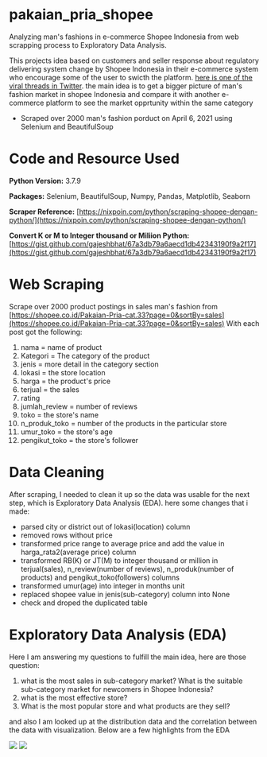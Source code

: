 # pakaian_pria_shopee
Analyzing man's fashions in e-commerce Shopee Indonesia from web scrapping process to Exploratory Data Analysis. 

This projects idea based on customers and seller response about  regulatory delivering system change by Shopee Indonesia in their e-commerce system who encourage some of the user to swicth the platform. [here is one of the viral threads in Twitter](https://twitter.com/ariefghozaly/status/1378040256348319744). the main idea is to get a bigger picture of man's fashion market in shopee Indonesia and compare it with another e-commerce platform to see the market opprtunity within the same category 

- Scraped over 2000 man's fashion porduct on April 6, 2021 using Selenium and BeautifulSoup

# Code and Resource Used
**Python Version:** 3.7.9

**Packages:** Selenium, BeautifulSoup, Numpy, Pandas, Matplotlib, Seaborn

**Scraper Reference:** [https://nixpoin.com/python/scraping-shopee-dengan-python/](https://nixpoin.com/python/scraping-shopee-dengan-python/)

**Convert K or M to Integer thousand or Miliion Python:** [https://gist.github.com/gajeshbhat/67a3db79a6aecd1db42343190f9a2f17](https://gist.github.com/gajeshbhat/67a3db79a6aecd1db42343190f9a2f17)

# Web Scraping
Scrape over 2000 product postings in sales man's fashion from [https://shopee.co.id/Pakaian-Pria-cat.33?page=0&sortBy=sales](https://shopee.co.id/Pakaian-Pria-cat.33?page=0&sortBy=sales) With each post got the following:
1. nama = name of product
2. Kategori = The category of the product
3. jenis = more detail in the category section
4. lokasi = the store location
5. harga = the product's price
6. terjual = the sales
7. rating
8. jumlah_review = number of reviews
9. toko = the store's name
10. n_produk_toko = number of the products in the particular store
11. umur_toko = the store's age
12. pengikut_toko = the store's follower

# Data Cleaning
After scraping, I needed to clean it up so the data was usable for the next step, which is Exploratory Data Analysis (EDA). here some changes that i made:
- parsed city or district out of lokasi(location) column
- removed rows without price
- transformed price range to average price and add the value in harga_rata2(average price) column
- transformed RB(K) or JT(M) to integer thousand or million in terjual(sales), n_review(number of reviews), n_produk(number of products) and pengikut_toko(followers) columns
- transformed umur(age) into integer in months unit
- replaced shopee value in jenis(sub-category) column into None
- check and droped the duplicated table

# Exploratory Data Analysis (EDA)
Here I am answering my questions to fulfill the main idea, here are those question:
1. what is the most sales in sub-category market? What is the suitable sub-category market for newcomers in Shopee Indonesia?
2. what is the most effective store?
3. What is the most popular store and what products are they sell?

and also I am looked up at the distribution data and the correlation between the data with visualization. 
Below are a few highlights from the EDA

![](https://github.com/RodzanIskandar/analyzed-man-fashions-in-e-commerce-Shopee-Indonesia/blob/main/images/1.png) 
![](https://github.com/RodzanIskandar/analyzed-man-fashions-in-e-commerce-Shopee-Indonesia/blob/main/images/2.png)
